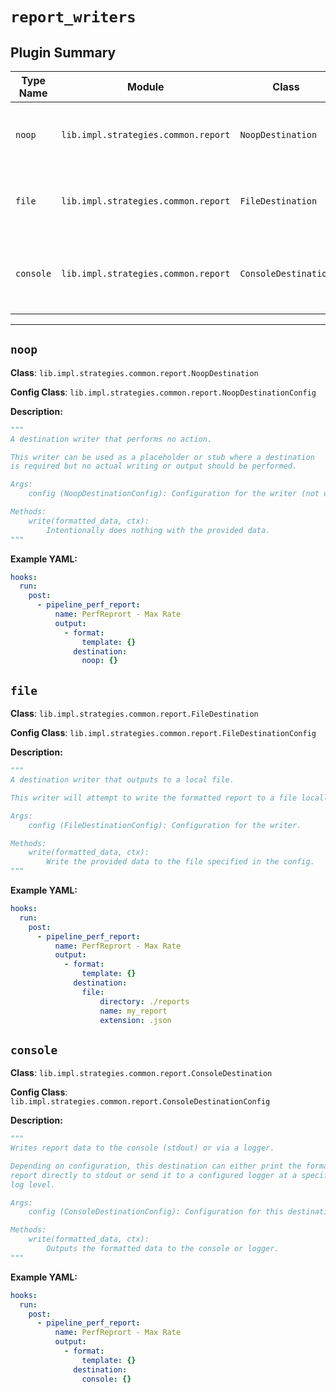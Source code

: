 # `report_writers`

## Plugin Summary

| Type Name | Module | Class | Config Class | Description Summary |
|-----------|--------|-------|--------------|----------------------|
| `noop` | `lib.impl.strategies.common.report` | `NoopDestination` | `NoopDestinationConfig` | A destination writer that performs no action |
| `file` | `lib.impl.strategies.common.report` | `FileDestination` | `FileDestinationConfig` | A destination writer that outputs to a local file |
| `console` | `lib.impl.strategies.common.report` | `ConsoleDestination` | `ConsoleDestinationConfig` | Writes report data to the console (stdout) or via a logger |

---

## `noop`

**Class**: `lib.impl.strategies.common.report.NoopDestination`

**Config Class**: `lib.impl.strategies.common.report.NoopDestinationConfig`

**Description:**

```python
"""
A destination writer that performs no action.

This writer can be used as a placeholder or stub where a destination
is required but no actual writing or output should be performed.

Args:
    config (NoopDestinationConfig): Configuration for the writer (not used).

Methods:
    write(formatted_data, ctx):
        Intentionally does nothing with the provided data.
"""
```

**Example YAML:**

```yaml
hooks:
  run:
    post:
      - pipeline_perf_report:
          name: PerfReprort - Max Rate
          output:
            - format:
                template: {}
              destination:
                noop: {}
```

## `file`

**Class**: `lib.impl.strategies.common.report.FileDestination`

**Config Class**: `lib.impl.strategies.common.report.FileDestinationConfig`

**Description:**

```python
"""
A destination writer that outputs to a local file.

This writer will attempt to write the formatted report to a file locally.

Args:
    config (FileDestinationConfig): Configuration for the writer.

Methods:
    write(formatted_data, ctx):
        Write the provided data to the file specified in the config.
"""
```

**Example YAML:**

```yaml
hooks:
  run:
    post:
      - pipeline_perf_report:
          name: PerfReprort - Max Rate
          output:
            - format:
                template: {}
              destination:
                file:
                    directory: ./reports
                    name: my_report
                    extension: .json
```

## `console`

**Class**: `lib.impl.strategies.common.report.ConsoleDestination`

**Config Class**: `lib.impl.strategies.common.report.ConsoleDestinationConfig`

**Description:**

```python
"""
Writes report data to the console (stdout) or via a logger.

Depending on configuration, this destination can either print the formatted
report directly to stdout or send it to a configured logger at a specified
log level.

Args:
    config (ConsoleDestinationConfig): Configuration for this destination writer.

Methods:
    write(formatted_data, ctx):
        Outputs the formatted data to the console or logger.
"""
```

**Example YAML:**

```yaml
hooks:
  run:
    post:
      - pipeline_perf_report:
          name: PerfReprort - Max Rate
          output:
            - format:
                template: {}
              destination:
                console: {}
```
